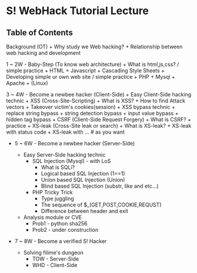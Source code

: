 S! WebHack Tutorial Lecture
===================

## Table of Contents
Background (OT)
    + Why study we Web hacking?
    + Relationship between web hacking and development

1 ~ 2W - Baby-Step (To know web architecture)
    + What is html,js,css? / simple practice
        + HTML
        + Javascript
        + Cascading Style Sheets
    + Developing simple ur own web site / simple practice
        + PHP 
        + Mysql
        + Apache
        + (Linux)

3 ~ 4W - Become a newbee hacker (Client-Side)
    + Easy Client-Side hacking technic
        + XSS (Cross-Site-Scripting)
            + What is XSS?
            + How to find Attack vectors
            + Takeover victim's cookies(session)
            + XSS bypass technic
                + replace string bypass
                + string detection bypass
                + input value bypass
                + hidden tag bypass
            + CSRF (Client-Side Request Forgery)
                + What is CSRF?
                + practice
            + XS-leak (Cross-Site leak or search)
                + What is XS-leak?
                + XS-leak with status code
                + XS-leak with ... # as you want

+ 5 ~ 6W - Become a newbee hacker (Server-Side)
    + Easy Server-Side hacking technic
        + SQL Injection (Mysql) - with LoS
            + What is SQLi?
            + Logical based SQL Injection (1==1)
            + Union based SQL Injection (Union)
            + Blind based SQL Injection (substr, like and etc...)
        + PHP Tricky Trick
            + Type juggling
            + The sequence of $_(GET,POST,COOKIE,REQUST)
            + Difference between header and exit
    + Analysis module or CVE
        + Prob1 - python sha256
        + Prob2 - under construction

+ 7 ~ 8W - Become a verified S! Hacker
    + Solving filime's dungeon
        + TOW - Server-Side
        + WHD - Client-Side